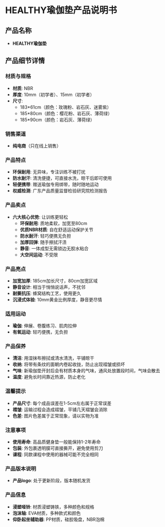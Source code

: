 # HEALTHY瑜伽垫产品说明书

## 产品名称
- **HEALTHY瑜伽垫**

## 产品细节详情

### 材质与规格
- **材质**: NBR
- **厚度**: 10mm（初学者）、15mm（初学者）
- **尺寸**:
  - 183*61cm（颜色：玫瑰粉、岩石灰、迷雾紫）
  - 185*80cm（颜色：樱花粉、岩石灰、薄荷绿）
  - 185*90cm（颜色：岩石灰、薄荷绿）

### 销售渠道
- **纯电商**（只在线上销售）

### 产品特点
- **环保耐用**: 无异味，专注训练不被打扰
- **防水耐汗**: 清洗便捷，可直接水洗，晾干后即可使用
- **轻便携带**: 赠送瑜伽专用绑带，随时随地运动
- **权威检测**: 广东产品质量监督检验研究院检测报告

### 产品卖点
- **六大核心优势**: 让训练更轻松
  - **环保耐用**: 质地柔软，加宽至80cm
  - **优质NBR材质**: 自在舒适运动保护关节
  - **防水耐汗**: 轻巧便携无负担
  - **加厚回弹**: 随手擦拭汗渍
  - **静音**: 一体成型无需锁边无胶水粘合
  - **大空间运动**: 不受限

### 产品亮点
- **加宽加厚**: 185cm加长尺寸，80cm加宽区域
- **静音设计**: 相当于悄悄说话声，不扰邻
- **耐撕抗压**: 蜂窝结构工艺，使用更久
- **沉浸式体验**: 10mm黄金比例厚度，静音更尽情

### 适用运动
- **瑜伽**: 伸展、卷腹练习、肌肉拉伸
- **有氧运动**: 轻巧便携，无负担

### 产品保养
- **清洁**: 用湿抹布擦拭或清水清洗，平铺晾干
- **收纳**: 将带有条纹的面朝内卷起收拢，防止出现褶皱或损坏
- **气味**: 新瑜伽垫开封后会有材质本身的气味，通风处放置段时间，气味会散去
- **温度**: 避免长时间靠近热源，防止老化

### 温馨提示
- **产品尺寸**: 每个成品误差在1-5cm左右属于正常误差
- **褶皱**: 运输过程会造成褶皱，平铺几天褶皱会消除
- **色差**: 图片色差属于正常现象，请以实物为准

### 注意事项
- **使用寿命**: 高品质健身垫一般能保持1-2年寿命
- **包装**: 外包裹透明膜可直接撕开，避免使用剪刀
- **课程**: 同款课程中使用的器械可能不完全相同

### 产品版本说明
- **产品logo**: 处于更新阶段，版本随机发货

### 产品信息
- **浸塑哑铃**: 材质浸塑铸铁，多种颜色和规格
- **泡沫轴**: EVA材质，多种款式和颜色
- **仰卧起坐辅助器**: PP材质，硅胶吸盘，NBR泡棉
